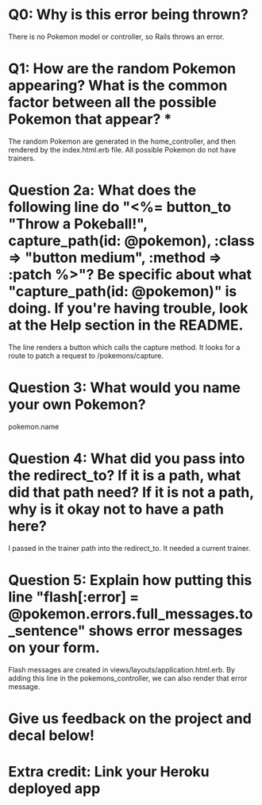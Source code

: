 # Q0: Why is this error being thrown?
There is no Pokemon model or controller, so Rails throws an error.

# Q1: How are the random Pokemon appearing? What is the common factor between all the possible Pokemon that appear? *
The random Pokemon are generated in the home_controller, and then rendered by the index.html.erb file. All possible Pokemon do not have trainers.

# Question 2a: What does the following line do "<%= button_to "Throw a Pokeball!", capture_path(id: @pokemon), :class => "button medium", :method => :patch %>"? Be specific about what "capture_path(id: @pokemon)" is doing. If you're having trouble, look at the Help section in the README.
The line renders a button which calls the capture method. It looks for a route to patch a request to /pokemons/capture.

# Question 3: What would you name your own Pokemon?
pokemon.name

# Question 4: What did you pass into the redirect_to? If it is a path, what did that path need? If it is not a path, why is it okay not to have a path here?
I passed in the trainer path into the redirect_to. It needed a current trainer.

# Question 5: Explain how putting this line "flash[:error] = @pokemon.errors.full_messages.to_sentence" shows error messages on your form.
Flash messages are created in views/layouts/application.html.erb. By adding this line in the pokemons_controller, we can also render that error message.

# Give us feedback on the project and decal below!

# Extra credit: Link your Heroku deployed app
